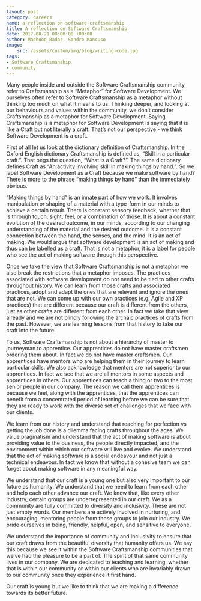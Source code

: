 ```yaml
---
layout: post
category: careers
name: a-reflection-on-software-craftsmanship
title: A reflection on Software Craftsmanship
date: 2017-08-21 08:00:00 +00:00
author: Mashooq Badar, Sandro Mancuso
image:
    src: /assets/custom/img/blog/writing-code.jpg
tags:
- Software Craftsmanship 
- community 
---
```


Many people inside and outside the Software Craftsmanship community refer to Craftsmanship as a “Metaphor” for Software Development. We ourselves often refer to Software Craftsmanship as a metaphor without thinking too much on what it means to us. Thinking deeper, and looking at our behaviours and values within the community, we don’t consider Craftsmanship as a metaphor for Software Development. Saying Craftsmanship is a metaphor for Software Development is saying that it is like a Craft but not literally a craft. That’s not our perspective - we think Software Development __is__ a craft.

First of all let us look at the dictionary definition of Craftsmanship. In the Oxford English dictionary Craftsmanship is defined as, “Skill in a particular craft.”. That begs the question, “What is a Craft?”. The same dictionary defines Craft as “An activity involving skill in making things by hand.”. So we label Software Development as a Craft because we make software by hand? There is more to the phrase “making things by hand” than the immediately obvious. 

“Making things by hand” is an innate part of how we work. It involves manipulation or shaping of a material with a type-form in our minds to achieve a certain result. There is constant sensory feedback, whether that is through touch, sight, feel, or a combination of those. It is about a constant evolution of the desired outcome, in our minds, according to our changing understanding of the material and the desired outcome. It is a constant connection between the hand, the senses, and the mind. It is an act of making. We would argue that software development is an act of making and thus can be labelled as a craft. That is not a metaphor, it is a label for people who see the act of making software through this perspective.

Once we take the view that Software Craftsmanship is not a metaphor we also break the restrictions that a metaphor imposes. The practices associated with software development do not need to be tied to other crafts throughout history. We can learn from those crafts and associated practices, adopt and adapt the ones that are relevant and ignore the ones that are not. We can come up with our own practices (e.g. Agile and XP practices) that are different because our craft is different from the others, just as other crafts are different from each other. In fact we take that view already and we are not blindly following the archaic practices of crafts from the past. However, we are learning lessons from that history to take our craft into the future.

To us, Software Craftsmanship is not about a hierarchy of master to journeyman to apprentice. Our apprentices do not have master craftsmen ordering them about. In fact we do not have master craftsmen. Our apprentices have mentors who are helping them in their journey to learn particular skills. We also acknowledge that mentors are not superior to our apprentices. In fact we see that we are all mentors in some aspects and apprentices in others. Our apprentices can teach a thing or two to the most senior people in our company. The reason we call them apprentices is because we feel, along with the apprentices, that the apprentices can benefit from a concentrated period of learning before we can be sure that they are ready to work with the diverse set of challenges that we face with our clients.

We learn from our history and understand that reaching for perfection vs getting the job done is a dilemma facing crafts throughout the ages. We value pragmatism and understand that the act of making software is about providing value to the business, the people directly impacted, and the environment within which our software will live and evolve. We understand that the act of making software is a social endeavour and not just a technical endeavour. In fact we know that without a cohesive team we can forget about making software in any meaningful way.

We understand that our craft is a young one but also very important to our future as humanity. We understand that we need to learn from each other and help each other advance our craft. We know that, like every other industry, certain groups are underrepresented in our craft. We as a community are fully committed to diversity and inclusivity. These are not just empty words. Our members are actively involved in nurturing, and encouraging, mentoring people from those groups to join our industry. We pride ourselves in being, friendly, helpful, open, and sensitive to everyone.

We understand the importance of community and inclusivity to ensure that our craft draws from the beautiful diversity that humanity offers us. We say this because we see it within the Software Craftsmanship communities that we’ve had the pleasure to be a part of. The spirit of that same community lives in our company. We are dedicated to teaching and learning, whether that is within our community or within our clients who are invariably drawn to our community once they experience it first hand.

Our craft is young but we like to think that we are making a difference towards its better future.

